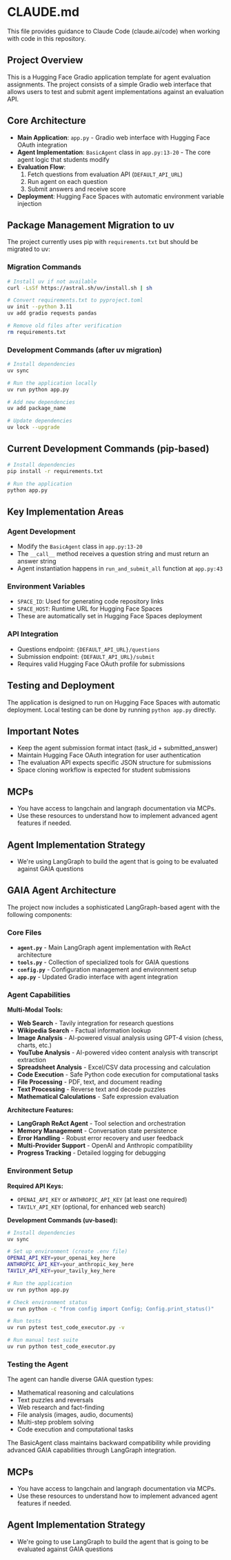 # CLAUDE.md

This file provides guidance to Claude Code (claude.ai/code) when working with code in this repository.

## Project Overview

This is a Hugging Face Gradio application template for agent evaluation assignments. The project consists of a simple Gradio web interface that allows users to test and submit agent implementations against an evaluation API.

## Core Architecture

- **Main Application**: `app.py` - Gradio web interface with Hugging Face OAuth integration
- **Agent Implementation**: `BasicAgent` class in `app.py:13-20` - The core agent logic that students modify
- **Evaluation Flow**: 
  1. Fetch questions from evaluation API (`DEFAULT_API_URL`)
  2. Run agent on each question
  3. Submit answers and receive score
- **Deployment**: Hugging Face Spaces with automatic environment variable injection

## Package Management Migration to uv

The project currently uses pip with `requirements.txt` but should be migrated to uv:

### Migration Commands
```bash
# Install uv if not available
curl -LsSf https://astral.sh/uv/install.sh | sh

# Convert requirements.txt to pyproject.toml
uv init --python 3.11
uv add gradio requests pandas

# Remove old files after verification
rm requirements.txt
```

### Development Commands (after uv migration)
```bash
# Install dependencies
uv sync

# Run the application locally
uv run python app.py

# Add new dependencies
uv add package_name

# Update dependencies
uv lock --upgrade
```

## Current Development Commands (pip-based)

```bash
# Install dependencies
pip install -r requirements.txt

# Run the application
python app.py
```

## Key Implementation Areas

### Agent Development
- Modify the `BasicAgent` class in `app.py:13-20`
- The `__call__` method receives a question string and must return an answer string
- Agent instantiation happens in `run_and_submit_all` function at `app.py:43`

### Environment Variables
- `SPACE_ID`: Used for generating code repository links
- `SPACE_HOST`: Runtime URL for Hugging Face Spaces
- These are automatically set in Hugging Face Spaces deployment

### API Integration
- Questions endpoint: `{DEFAULT_API_URL}/questions`
- Submission endpoint: `{DEFAULT_API_URL}/submit`
- Requires valid Hugging Face OAuth profile for submissions

## Testing and Deployment

The application is designed to run on Hugging Face Spaces with automatic deployment. Local testing can be done by running `python app.py` directly.

## Important Notes

- Keep the agent submission format intact (task_id + submitted_answer)
- Maintain Hugging Face OAuth integration for user authentication
- The evaluation API expects specific JSON structure for submissions
- Space cloning workflow is expected for student submissions

## MCPs

- You have access to langchain and langraph documentation via MCPs.
- Use these resources to understand how to implement advanced agent features if needed.

## Agent Implementation Strategy

- We're using LangGraph to build the agent that is going to be evaluated against GAIA questions

## GAIA Agent Architecture

The project now includes a sophisticated LangGraph-based agent with the following components:

### Core Files
- **`agent.py`** - Main LangGraph agent implementation with ReAct architecture
- **`tools.py`** - Collection of specialized tools for GAIA questions
- **`config.py`** - Configuration management and environment setup
- **`app.py`** - Updated Gradio interface with agent integration

### Agent Capabilities

**Multi-Modal Tools:**
- **Web Search** - Tavily integration for research questions
- **Wikipedia Search** - Factual information lookup
- **Image Analysis** - AI-powered visual analysis using GPT-4 vision (chess, charts, etc.)
- **YouTube Analysis** - AI-powered video content analysis with transcript extraction
- **Spreadsheet Analysis** - Excel/CSV data processing and calculation
- **Code Execution** - Safe Python code execution for computational tasks
- **File Processing** - PDF, text, and document reading
- **Text Processing** - Reverse text and decode puzzles
- **Mathematical Calculations** - Safe expression evaluation

**Architecture Features:**
- **LangGraph ReAct Agent** - Tool selection and orchestration
- **Memory Management** - Conversation state persistence
- **Error Handling** - Robust error recovery and user feedback
- **Multi-Provider Support** - OpenAI and Anthropic compatibility
- **Progress Tracking** - Detailed logging for debugging

### Environment Setup

**Required API Keys:**
- `OPENAI_API_KEY` or `ANTHROPIC_API_KEY` (at least one required)
- `TAVILY_API_KEY` (optional, for enhanced web search)

**Development Commands (uv-based):**
```bash
# Install dependencies
uv sync

# Set up environment (create .env file)
OPENAI_API_KEY=your_openai_key_here
ANTHROPIC_API_KEY=your_anthropic_key_here  
TAVILY_API_KEY=your_tavily_key_here

# Run the application
uv run python app.py

# Check environment status
uv run python -c "from config import Config; Config.print_status()"

# Run tests
uv run pytest test_code_executor.py -v

# Run manual test suite
uv run python test_code_executor.py
```

### Testing the Agent

The agent can handle diverse GAIA question types:
- Mathematical reasoning and calculations
- Text puzzles and reversals
- Web research and fact-finding
- File analysis (images, audio, documents)
- Multi-step problem solving
- Code execution and computational tasks

The BasicAgent class maintains backward compatibility while providing advanced GAIA capabilities through LangGraph integration.

## MCPs

- You have access to langchain and langraph documentation via MCPs.
- Use these resources to understand how to implement advanced agent features if needed.

## Agent Implementation Strategy

- We're going to use LangGraph to build the agent that is going to be evaluated against GAIA questions